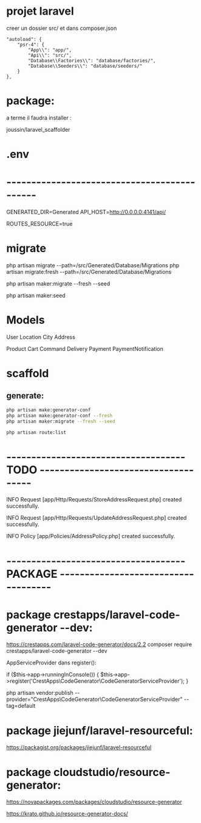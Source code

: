 # projet laravel


creer un dossier src/ et dans composer.json

    "autoload": {
        "psr-4": {
            "App\\": "app/",
            "Api\\": "src/",
            "Database\\Factories\\": "database/factories/",
            "Database\\Seeders\\": "database/seeders/"
        }
    },


# package:

a terme il faudra installer :

joussin/laravel_scaffolder


# .env

# --------------------------------------------


GENERATED_DIR=Generated
API_HOST=http://0.0.0.0:4141/api/

ROUTES_RESOURCE=true


# migrate

php artisan migrate --path=/src/Generated/Database/Migrations
php artisan migrate:fresh --path=/src/Generated/Database/Migrations

php artisan maker:migrate --fresh --seed

php artisan maker:seed


# Models

User
Location
City
Address

Product
Cart
Command
Delivery
Payment
PaymentNotification


# scaffold



## generate:

```bash
php artisan make:generator-conf
php artisan make:generator-conf --fresh
php artisan maker:migrate --fresh --seed
```

```bash
php artisan route:list
```


# ------------------------------------ TODO ------------------------------------


INFO  Request [app/Http/Requests/StoreAddressRequest.php] created successfully.

INFO  Request [app/Http/Requests/UpdateAddressRequest.php] created successfully.

INFO  Policy [app/Policies/AddressPolicy.php] created successfully.


 
# ------------------------------------ PACKAGE ------------------------------------



# package crestapps/laravel-code-generator --dev:


https://crestapps.com/laravel-code-generator/docs/2.2
composer require crestapps/laravel-code-generator --dev

AppServiceProvider dans register():

if ($this->app->runningInConsole()) {
$this->app->register('CrestApps\CodeGenerator\CodeGeneratorServiceProvider');
}


php artisan vendor:publish --provider="CrestApps\CodeGenerator\CodeGeneratorServiceProvider" --tag=default



# package jiejunf/laravel-resourceful:

https://packagist.org/packages/jiejunf/laravel-resourceful



# package cloudstudio/resource-generator:

https://novapackages.com/packages/cloudstudio/resource-generator



https://krato.github.io/resource-generator-docs/


